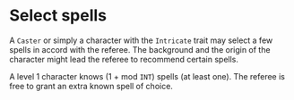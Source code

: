 
<!-- PAGE UNBREAK -->

<!-- there is only spell selection for now -->

# Select spells

A `Caster` or simply a character with the `Intricate` trait may select a few spells in accord with the referee. The background and the origin of the character might lead the referee to recommend certain spells.

A level 1 character knows (1 + mod `INT`) spells (at least one). The referee is free to grant an extra known spell of choice.

